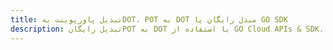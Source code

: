 ---title: تبدیل پاورپوینت بهDOT، POT به DOT مبدل رایگان یا GO SDKdescription: تبدیل رایگانPOT به DOT با استفاده از GO Cloud APIs & SDK. همچنین اسناد Microsoft PowerPoint را در Cloud ایجاد، ویرایش و رندر کنید.---
